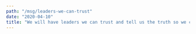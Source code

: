 ```yaml
---
path: "/msg/leaders-we-can-trust"
date: "2020-04-10"
title: "We will have leaders we can trust and tell us the truth so we can act in a positive and unified way"
---
```

